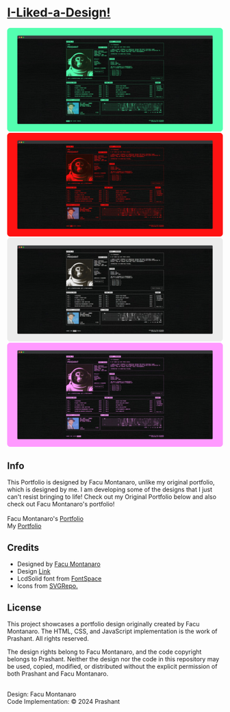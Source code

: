 # [I-Liked-a-Design!](https://praashoo7.github.io/I-Liked-a-Design/)

![Readme Image](imgs/ReadMe-Images/ReadMe-Green.png)<br>
![Readme Image](imgs/ReadMe-Images/ReadMe-Red.png)<br>
![Readme Image](imgs/ReadMe-Images/ReadMe-White.png)<br>
![Readme Image](imgs/ReadMe-Images/ReadMe-Purple.png)

## Info

This Portfolio is designed by Facu Montanaro, unlike my original portfolio, which is designed by me. I am developing some of the designs that I just can't resist bringing to life! Check out my Original Portfolio below and also check out Facu Montanaro's portfolio!<br><br>
Facu Montanaro's [Portfolio](https://facumontanaro.com/)<br>
My [Portfolio](https://praashoo7.github.io/Portfolio/)

## Credits

  - Designed by [Facu Montanaro](https://facumontanaro.com/)
  - Design [Link](https://x.com/facumontanaro_/status/1833155791777378475)
  - LcdSolid font from [FontSpace](https://www.fontspace.com/)
  - Icons from [SVGRepo.](https://www.svgrepo.com/)

## License

This project showcases a portfolio design originally created by Facu Montanaro.
The HTML, CSS, and JavaScript implementation is the work of Prashant.
All rights reserved. 

The design rights belong to Facu Montanaro, and the code copyright belongs to Prashant.
Neither the design nor the code in this repository may be used, copied, modified, or distributed without the explicit permission of both Prashant and Facu Montanaro.<br><br>


Design: Facu Montanaro<br>
Code Implementation: © 2024 Prashant
